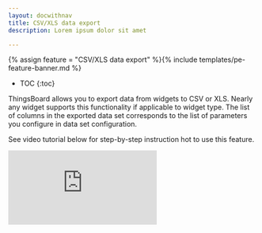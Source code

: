 ```yaml
---
layout: docwithnav
title: CSV/XLS data export
description: Lorem ipsum dolor sit amet 

---
```


{% assign feature = "CSV/XLS data export" %}{% include templates/pe-feature-banner.md %}

* TOC
{:toc}

ThingsBoard allows you to export data from widgets to CSV or XLS. Nearly any widget supports this functionality if applicable to widget type.
The list of columns in the exported data set corresponds to the list of parameters you configure in data set configuration.
 
See video tutorial below for step-by-step instruction hot to use this feature.
 
<div id="video">  
    <div id="video_wrapper">
        <iframe src="https://www.youtube.com/embed/K64rRA8WEF8" frameborder="0" allowfullscreen></iframe>
    </div>
</div> 